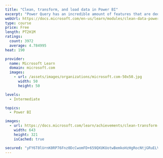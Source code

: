 ```yaml
---
title: "Clean, transform, and load data in Power BI"
excerpt: "Power Query has an incredible amount of features that are dedicated to helping you clean and prepare your data for analysis. You will learn how to simplify a complicated model, change data types, rename objects, and pivot data. You will also learn how to profile columns so that you know which columns have the valuable data that you’re seeking for deeper analytics."
webUrl: https://docs.microsoft.com/en-us/learn/modules/clean-data-power-bi/
type: course
price: Free
length: PT2H1M
ratings:
  count: 3972
  average: 4.784995
heat: 190

provider:
  name: Microsoft Learn
  domain: microsoft.com
  images:
    - url: /assets/images/organizations/microsoft.com-50x50.jpg
      width: 50
      height: 50

levels:
  - Intermediate

topics:
  - Power BI

images:
  - url: https://docs.microsoft.com/learn/achievements/clean-transform-and-load-data-in-power-bi-social.png
    width: 643
    height: 321
    isCached: true

secured: "yFY6T0lUrnK0RP76Fnz0DcCwomFD+659QXUKUotwBemkoHzHgRocNtjGRuELVzBS7RbYphkPhXywZpucKgeS3ifAqIo3v9vt1rQM30CSBiFa28WFtjI9paTzzMpzAMYJNCfYPmL8BBy8XhgcSmP6/tXw8Psmy6RHsDI2J7Xpo8T91xuuP5QnVwfRPdfVTrSWAodB3lI7VCNimpoD3qQicT+9X4YKh6kp1+5HuP3absm+pvcCD5ujoV1GipuQXvt6AzFFavp3Z/8ZA3g7pEI0Vk9iMxW9iYEv92eG9LiaWKbUNgVxhTidJqxR0f85eAMtuwgzKrjmV8UPwfOsPXmTbSXFKWYSlzc6edpZgsystaXZTubc0AxNKELpW3x9xZwk4gCAsqEr23Tnom19RGI7IQ5pbXmCDeKdLp+muiv0H8k=;Zka+WIkH6L9oaU6BESFkUg=="
---
```


